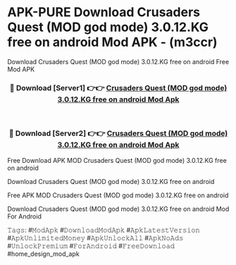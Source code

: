 # APK-PURE Download Crusaders Quest (MOD god mode) 3.0.12.KG free on android Mod APK - (m3ccr)
Download Crusaders Quest (MOD god mode) 3.0.12.KG free on android Free Mod APK

<div align="center">
<h3>🔴 Download [Server1] 👉👉 <a href="https://apk-comot.site?title=Crusaders_Quest_(MOD_god_mode)_3.0.12.KG_free_on_android">Crusaders Quest (MOD god mode) 3.0.12.KG free on android Mod Apk</a></h3><br>

<h3>🔴 Download [Server2] 👉👉 <a href="https://apk-comot.site?title=Crusaders_Quest_(MOD_god_mode)_3.0.12.KG_free_on_android">Crusaders Quest (MOD god mode) 3.0.12.KG free on android Mod Apk</a></h3>
</div>


Free Download APK MOD Crusaders Quest (MOD god mode) 3.0.12.KG free on android

Download Crusaders Quest (MOD god mode) 3.0.12.KG free on android 

Free APK MOD Crusaders Quest (MOD god mode) 3.0.12.KG free on android 

Download Crusaders Quest (MOD god mode) 3.0.12.KG free on android Mod For Android

𝚃𝚊𝚐𝚜: #𝙼𝚘𝚍𝙰𝚙𝚔 #𝙳𝚘𝚠𝚗𝚕𝚘𝚊𝚍𝙼𝚘𝚍𝙰𝚙𝚔 #𝙰𝚙𝚔𝙻𝚊𝚝𝚎𝚜𝚝𝚅𝚎𝚛𝚜𝚒𝚘𝚗 #𝙰𝚙𝚔𝚄𝚗𝚕𝚒𝚖𝚒𝚝𝚎𝚍𝙼𝚘𝚗𝚎𝚢 #𝙰𝚙𝚔𝚄𝚗𝚕𝚘𝚌𝚔𝙰𝚕𝚕 #𝙰𝚙𝚔𝙽𝚘𝙰𝚍𝚜 #𝚄𝚗𝚕𝚘𝚌𝚔𝙿𝚛𝚎𝚖𝚒𝚞𝚖 #𝙵𝚘𝚛𝙰𝚗𝚍𝚛𝚘𝚒𝚍 #𝙵𝚛𝚎𝚎𝙳𝚘𝚠𝚗𝚕𝚘𝚊𝚍 #home_design_mod_apk